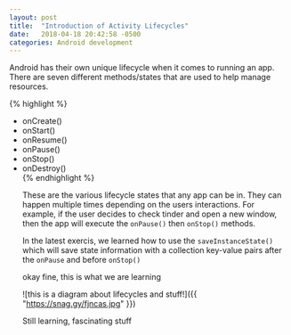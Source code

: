 ```yaml
---
layout: post
title:  "Introduction of Activity Lifecycles"
date:   2018-04-18 20:42:58 -0500
categories: Android development
---
```


Android has their own unique lifecycle when it comes to running an app. There are seven different methods/states that are used to help manage resources. 

{% highlight %}
<ul>
<li>onCreate()</li>
<li>onStart()</li>
<li>onResume()</li>
<li>onPause()</li>
<li>onStop()</li>
<li>onDestroy()</li>

</li>
{% endhighlight %}

These are the various lifecycle states that any app can be in. They can happen multiple times depending on the users interactions. For example, if the user decides to check tinder and open a new window, then the app will execute the `onPause()` then `onStop()` methods.  

In the latest exercis, we learned how to use the `saveInstanceState()` which will save state information with a collection key-value pairs after the `onPause` and before `onStop()` 

okay fine, this is what we are learning

![this is a diagram about lifecycles and stuff!]({{ "https://snag.gy/fjncas.jpg" }})

Still learning, fascinating stuff
